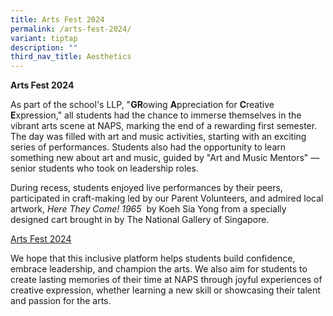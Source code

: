 ```yaml
---
title: Arts Fest 2024
permalink: /arts-fest-2024/
variant: tiptap
description: ""
third_nav_title: Aesthetics
---
```

<p><strong>Arts Fest 2024</strong>
</p>
<p>As part of the school's LLP, "<strong>GR</strong>owing <strong>A</strong>ppreciation
for <strong>C</strong>reative <strong>E</strong>xpression," all students
had the chance to immerse themselves in the vibrant arts scene at NAPS,
marking the end of a rewarding first semester. The day was filled with
art and music activities, starting with an exciting series of performances.
Students also had the opportunity to learn something new about art and
music, guided by "Art and Music Mentors" — senior students who took on
leadership roles.</p>
<p>During recess, students enjoyed live performances by their peers, participated
in craft-making led by our Parent Volunteers, and admired local artwork, <em>Here They Come! 1965</em> &nbsp;by
Koeh Sia Yong from a specially designed cart brought in by The National
Gallery of Singapore.</p>
<p><a href="https://drive.google.com/file/d/1_NtqmavwouzUizHNH95pknAZwPOs1oID/view?usp=drive_link" rel="noopener nofollow" target="_blank">Arts Fest 2024</a>
</p>
<p>We hope that this inclusive platform helps students build confidence,
embrace leadership, and champion the arts. We also aim for students to
create lasting memories of their time at NAPS through joyful experiences
of creative expression, whether learning a new skill or showcasing their
talent and passion for the arts.</p>